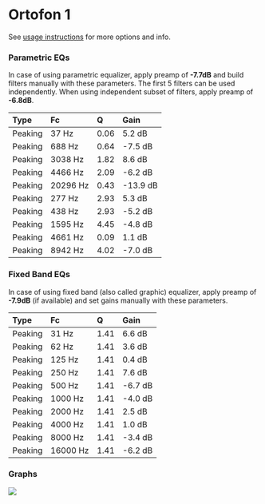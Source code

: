 # Ortofon 1
See [usage instructions](https://github.com/jaakkopasanen/AutoEq#usage) for more options and info.

### Parametric EQs
In case of using parametric equalizer, apply preamp of **-7.7dB** and build filters manually
with these parameters. The first 5 filters can be used independently.
When using independent subset of filters, apply preamp of **-6.8dB**.

| Type    | Fc       |    Q | Gain     |
|:--------|:---------|:-----|:---------|
| Peaking | 37 Hz    | 0.06 | 5.2 dB   |
| Peaking | 688 Hz   | 0.64 | -7.5 dB  |
| Peaking | 3038 Hz  | 1.82 | 8.6 dB   |
| Peaking | 4466 Hz  | 2.09 | -6.2 dB  |
| Peaking | 20296 Hz | 0.43 | -13.9 dB |
| Peaking | 277 Hz   | 2.93 | 5.3 dB   |
| Peaking | 438 Hz   | 2.93 | -5.2 dB  |
| Peaking | 1595 Hz  | 4.45 | -4.8 dB  |
| Peaking | 4661 Hz  | 0.09 | 1.1 dB   |
| Peaking | 8942 Hz  | 4.02 | -7.0 dB  |

### Fixed Band EQs
In case of using fixed band (also called graphic) equalizer, apply preamp of **-7.9dB**
(if available) and set gains manually with these parameters.

| Type    | Fc       |    Q | Gain    |
|:--------|:---------|:-----|:--------|
| Peaking | 31 Hz    | 1.41 | 6.6 dB  |
| Peaking | 62 Hz    | 1.41 | 3.6 dB  |
| Peaking | 125 Hz   | 1.41 | 0.4 dB  |
| Peaking | 250 Hz   | 1.41 | 7.6 dB  |
| Peaking | 500 Hz   | 1.41 | -6.7 dB |
| Peaking | 1000 Hz  | 1.41 | -4.0 dB |
| Peaking | 2000 Hz  | 1.41 | 2.5 dB  |
| Peaking | 4000 Hz  | 1.41 | 1.0 dB  |
| Peaking | 8000 Hz  | 1.41 | -3.4 dB |
| Peaking | 16000 Hz | 1.41 | -6.2 dB |

### Graphs
![](https://raw.githubusercontent.com/jaakkopasanen/AutoEq/master/results/headphonecom/sbaf-serious/Ortofon%201/Ortofon%201.png)